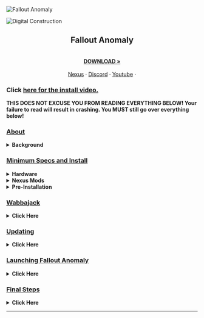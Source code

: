 <a name="falloutanomalymaster"></a>

![Fallout Anomaly](https://github.com/NomadsReach/Test32/assets/144523850/c415a315-09ae-4fd7-985e-59e007b32493)

![Digital Construction](https://www.fg-a.com/under-construction/digital-construction.gif)

<h2 style="text-align:center;">Fallout Anomaly</h2>

<p align="center">
  <br />
  <a href="https://github.com/NomadsReach/Fallout-Anomaly"><strong>DOWNLOAD »</strong></a>
  <br />
  <br />
  <a href="https://www.nexusmods.com/fallout4/mods/74075">Nexus</a>
  ·
  <a href="https://discord.gg/MpaKxpkYw3">Discord</a>
  ·
  <a href="https://www.youtube.com/channel/UCowoMPzQU_WfQcNp6bMj1zg">Youtube</a>
  ·
</p>

### Click [here for the install video.](https://www.youtube.com/watch?v=z2EXvKHlHRU) 

<strong> THIS DOES NOT EXCUSE YOU FROM READING EVERYTHING BELOW! Your failure to read will result in crashing. You MUST still go over everything below!</strong>


  ### <strong><ins>About</strong></ins>
<details>
  <summary><strong>Background</strong></summary>
    
  * The S.T.A.L.K.E.R. series, developed by Ukrainian game studio GSC Game World, has long been hailed for its masterful blend of survival horror, open-world exploration, and atmospheric storytelling. Set in the Chernobyl Exclusion Zone, these games create a sense of dread and unease, making players question their every step in the desolate wasteland. Fallout 4, on the other hand, is renowned for its vast open world and role-playing elements, set in a retro-futuristic post-apocalyptic America.
  
  * We recognized the opportunity to combine the strengths of both worlds. Drawing inspiration from the bleak and perilous world of S.T.A.L.K.E.R. and leveraging the expansive sandbox of Fallout 4, we embarked on a mission to create a modlist that would redefine the Fallout experience. The result is a remarkable fusion of the two franchises, offering a unique blend of survival, exploration, and storytelling.
  
  <ins>To put it simply, we plan to combine the two.</ins>

  Find the entire mod list here: [Load Order Libary](https://loadorderlibrary.com/lists/fallout-anomaly-049)
</details>


### <ins><strong>Minimum Specs and Install</ins></strong>
<details>
  <summary><strong>Hardware</strong></summary>

- CPU: A modern CPU with at least 6 cores and a clock speed of 3GHz.
- RAM: Aim for 16GB, but 32GB is even better.
- Video Card: At least 4GB of memory, ideally 6GB.
- OS: Windows 10/11 (64-bit).
- Free Disk Space: At least 300GB, preferably on an SSD for optimal performance.

</details>

<details>
  <summary><strong>Nexus Mods</strong></summary>

  ---

  * **While not mandatory, Nexus Premium is strongly advised as it streamlines the mod download and installation process, saving you time. By opting for Nexus Premium, you'll enjoy uncapped download speeds and won't have to manually approve each download. This is a restriction from the Nexus website itself and is not a limitation imposed by Fallout Anomaly.**

  ---

  [![Nexus Premium](https://i.imgur.com/YoGR9F6.png)](https://next.nexusmods.com/premium)

  **Click above to be directed to the Nexus website.**
</details>


<details>
  <summary><strong>Pre-Installation</strong></summary>

- [Microsoft Visual C++ x64 and x86](https://github.com/abbodi1406/vcredist/releases/download/v0.78.0/VisualCppRedist_AIO_x86_x64.exe) - **Must be installed! Open the launcher and let it run through all steps.**
- [NET Framework 4.6.2](https://dotnet.microsoft.com/en-us/download/dotnet-framework/thank-you/net462-web-installer) - **Must be installed!**
- [DirectX Redist (June 2010)](https://www.microsoft.com/en-us/download/details.aspx?id=8109) - **Pick your language, download, and install.**
- [Vanilla Game Folder](https://www.youtube.com/watch?v=zwTJ3jImCiQ&t=1s) - **Please see the video below.**
- [PageFile Setup](https://github.com/NomadsReach/Fallout-Anomaly/blob/master/PageFile.md) - **Please click the blue link for instructions. This step is very important.**

<strong>FAILURE TO INSTALL ALL ABOVE WILL RESULT IN CRASHING</strong>

[![](https://img.youtube.com/vi/zwTJ3jImCiQ/0.jpg)](https://www.youtube.com/watch?v=zwTJ3jImCiQ)

---

<h3><b>Finally make sure to uninstall the HD texture pack. It is highly flawed and we have much better options.</b></h3>

---

1. Open Steam
2. Navigate to your Library
3. Right-click on Fallout  
4. Select Properties
5. Go to the DLC tab
6. Uncheck "Fallout 4 - High Resolution Texture Pack"

<img src="https://github.com/NomadsReach/Test32/assets/144523850/253e48f8-e921-4ead-a813-bc295ca68145" alt="Fallout Image" style="float: right; margin-left: 15px;" width="400">

</details>


</details>

### <ins><strong>Wabbajack<strong></ins>
  <details>
  <summary><strong>Click Here</strong></summary>
    
<ins><strong>Wabbajack Installation Guide for Fallout Anomaly</ins><strong>

---

To begin, ensure that Wabbajack is installed on your system. It's crucial to install it in a location separate from your typical profile folder to avoid errors. You can download Wabbajack from the following link: [Wabbajack](https://www.wabbajack.org/). For example, you might choose to install it in C:\Wabbajack.

Once Wabbajack is successfully installed, create a new folder dedicated to Fallout Anomaly. For instance, you can create a folder at C:\Fallout Anomaly.

The next step involves downloading the mod list. You have two options to accomplish this:

1. **Direct Download:** Visit our Nexus page to download the mod list directly.

2. **Wabbajack GUI:** Alternatively, within the Wabbajack GUI, select Fallout 4, navigate to the "Unofficial" section, and then locate Fallout Anomaly. Click on the play button to initiate the download.

3. After completing either of the above steps, locate the Fallout Anomaly folder you created earlier. This folder will serve as the "Modlist installation location.

4. Click the "Go" button within Wabbajack to begin the download and installation process. Wabbajack will now proceed to install Fallout Anomaly according to the specified mod list.
   
---

<h3><ins></ins>Problems with Wabbajack</ins></h3>

---

There are various scenarios where Wabbajack may encounter errors. Here are some common issues and their solutions:

- **Could not download MOD:** If certain mods fail to download, You can manually download them from their source and place the archived folder in the downloads folder of where your Wabbjack is downloading to. 

- **Mod is not a whitelisted download:** This error can occur when the modlist is updated or the mod link no longer works. Check for updates and wait for a new release if necessary. 

- **Wabbajack could not find my game folder:** Wabbajack will not work with a pirated version of the game. Ensure you own the game on Steam and follow the pre-installation steps accordingly.
</details>


</details>

### <ins><strong>Updating<strong></ins>
  <details>
  <summary><strong>Click Here</strong></summary>

The Fallout Anomaly team will notify you in advance of any upcoming updates via Discord and Nexus. **Always remember to backup your saves or start a new game after updating.**

During the update process, Wabbajack will delete all files that are not part of the Modlist from the previous update. **This includes any additional mods you have installed on your own. Your saves will be preserved unless there is a specific reason provided to start a new save, which we will communicate to you. The decision to update is entirely up to you and is not mandatory.**

The changelog for each update can be located [here](https://github.com/NomadsReach/Fallout-Anomaly/blob/master/CHANGELOG.md).

Updating is similar to installing. Simply ensure to select the same path and check the "overwrite existing Modlist" button.

</details>

### <ins><strong>Launching Fallout Anomaly<strong></ins>
  <details>
  <summary><strong>Click Here</strong></summary>
    Before launching Fallout Anomaly, we will open BethINI to verify your display settings are set correctly. To do so, head to your newly installed Fallout Anomaly folder and locate the tools folder. (E:\ModLists\Anomaly 4.6\tools) Inside this folder, please locate "BethINI" and launch it from here. <strong>It is essential you <ins>DO NOT</ins> change anything here but your display resolution.</strong> The inis have been optimized for the best usage of Fallout Anomaly and your PC. Changing any other settings can cause crashing, visual issues, or worse performance. Upon completing this step please hit save in BethINI and close the program. Go back to the main Anomaly folder and launch mod organizer.exe
  </p>

![step1](https://github.com/NomadsReach/Fallout-Anomaly/assets/144523850/838bcff7-50ec-47b1-a4fb-287034f7cc53)
![save2](https://github.com/NomadsReach/Fallout-Anomaly/assets/144523850/b783d988-bdfa-4dc6-81b8-d6930e54f4f0)
![Step3](https://github.com/NomadsReach/Fallout-Anomaly/assets/144523850/decac86a-df39-467f-a5db-813f99e404e0)

  

  <p>
    Upon launching Mod Organizer 2 (MO2), you may initially feel overwhelmed by the interface. However, we have streamlined the entire process for your convenience. In the top right corner, you will find several options such as F4SE, ENB Manager, and Crash Scanner. We will discuss these options in more detail later on. At this point, you are ready to launch the game.


  <details>
    <summary><h3>F4SE</h3></summary>
    
    
  * F4SE is Fallout 4 Script Extender. This program is the lifeline of most mods for Fallout and will be used to launch Fallout Anomaly.
    
    ![F4SE](https://github.com/NomadsReach/Fallout-Anomaly/assets/144523850/9e575f2d-2cc1-4f64-a671-9bbe586d3e4e)


    

</details>

### <ins><strong>Crash Reporting<strong></ins>
  <details>
   
  * A simple tool for scanning your Buffout 4 crash logs, game and mod files. Automatically detects problems in around 250 different cases. GUI included.
    Previously known as Crash Log Auto Scanner (CLAS) Nexus [Link](https://www.nexusmods.com/fallout4/mods/56255?tab=description)

    Due to how large of a mod list is and just how buggy Fallout 4 is in general we are bound to run into crashes, but thankfully we have some of the best modders to help us with these issues. If you run into a crash please follow the steps below. if it does not please open a ticket on the discord or here on the github under bug reports.

* Step 1: Open up Mod Organizer and click on Crash Report in the top right. Ensure the program looks just like the picture below.

---
  ![image](https://github.com/NomadsReach/Fallout-Anomaly/assets/144523850/e1dfc913-89c2-40d6-8420-167047d57f3f)

---

* Step 2 Click Scan Crash Logs and let the command run. 
---
![image](https://github.com/NomadsReach/Fallout-Anomaly/assets/144523850/3824d824-2229-4fac-9b5e-81c98b4bbf6c)
---

* Step 3: Attach your crash log to the report page, click [here](https://github.com/NomadsReach/Fallout-Anomaly/issues/new/choose) and click "Get started" under bug report.

---

![image](https://github.com/NomadsReach/Fallout-Anomaly/assets/144523850/88097133-f429-4cc5-984c-f3200e08567c)

---

* Step 4: After making your report you can close out of the CLAS and follow the prompt of the crash reporter tool you opened in Step 1.

![image](https://github.com/NomadsReach/Fallout-Anomaly/assets/144523850/135519ea-c357-4658-afa4-fa266abd3a2b)

---




   </details>  
   <details>


  </details>

</details>

### <ins><strong>Final Steps<strong></ins>

<details>
  <summary><strong>Click Here</strong></summary>
  
  See [Here](https://github.com/NomadsReach/Fallout-Anomaly/blob/master/Optional.md) for our optional mods and 21:9 32:9 support. Also includes ENB support.

  See [Here](https://github.com/NomadsReach/Fallout-Anomaly/blob/master/Performance.md) for extra performance options. (PENDING IMPLEMENTATION 02/2024) 🚧🚧🚧

  See [Here](https://github.com/NomadsReach/Fallout-Anomaly/blob/master/Known%20Issue.md) for known issues. (PENDING IMPLEMENTATION 02/2024) 🚧🚧🚧

  See [Here](https://github.com/NomadsReach/Fallout-Anomaly/blob/master/Issue%20Tracker.md) to make a bug report.

  See [Here](https://github.com/NomadsReach/Fallout-Anomaly/issues/new/choose) to make a mod/feature request.

* Once you're in the game, please navigate through the menus by selecting "Yes" or "No." Allow a few minutes for all scripts to load after this process.

* Once you've completed the above steps, please follow these instructions:

    * **Step 1:** Press ESC and access the MCM Settings Manager.
    ![Click here to view Step 1](https://github.com/NomadsReach/Fallout-Anomaly/assets/144523850/eb6ebe41-ab0c-426c-969c-8b89ac1c0fbc)

    * **Step 2:** Click on "Apply" on the settings slot called "Fallout Anomaly Settings Manager" Save your game and reload from the save you just created.

    ![Step2](https://github.com/NomadsReach/Fallout-Anomaly/blob/master/images/306024184-fe31279d-599b-4e5c-9afe-e78036dc8b90.png)

    * **Step 3:** Save your game and then reload it.

    * **Step 4:** If your HUD doesn't update, reopen the MCM menu, navigate to FallUI HUD, and apply the S.T.A.L.K.E.R. HUD. Save your settings, reload the game, and enjoy the changes.
    ![Click here to view Step 4](https://github.com/NomadsReach/Fallout-Anomaly/assets/144523850/a55eb271-2113-4349-82be-926aafad343c)


</details>

  
 

  <!-- Add your final steps here -->

</details>

<hr>
